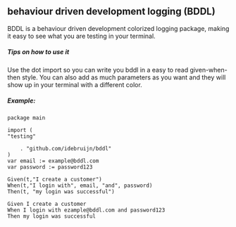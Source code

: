 ## behaviour driven development logging (BDDL)
BDDL is a behaviour driven development colorized logging package, making it easy to see what you are testing in your terminal.

##### Tips on how to use it

Use the dot import so you can write you bddl in a easy to read given-when-then style.
You can also add as much parameters as you want and they will show up in your terminal with a different color.

##### Example:

```
package main

import (
"testing"

	. "github.com/idebruijn/bddl"
)
var email := example@bddl.com
var password := password123

Given(t,"I create a customer")
When(t,"I login with", email, "and", password)
Then(t, "my login was successful")
```

```
Given I create a customer
When I login with ezample@bddl.com and password123
Then my login was successful
```
